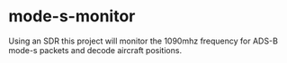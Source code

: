 # mode-s-monitor
Using an SDR this project will monitor the 1090mhz frequency for ADS-B mode-s packets and decode aircraft positions.
